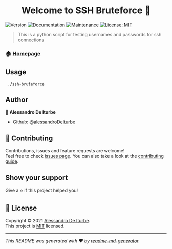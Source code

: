 <h1 align="center">Welcome to SSH Bruteforce 👋</h1>
<p>
  <img alt="Version" src="https://img.shields.io/badge/version-1.0.0-blue.svg?cacheSeconds=2592000" />
  <a href="https://github.com/alessandroDeIturbe/ssh-bruteforce/wiki" target="_blank">
    <img alt="Documentation" src="https://img.shields.io/badge/documentation-yes-brightgreen.svg" />
  </a>
  <a href="https://github.com/kefranabg/readme-md-generator/graphs/commit-activity" target="_blank">
    <img alt="Maintenance" src="https://img.shields.io/badge/Maintained%3F-yes-green.svg" />
  </a>
  <a href="https://github.com/kefranabg/readme-md-generator/blob/master/LICENSE" target="_blank">
    <img alt="License: MIT" src="https://img.shields.io/github/license/alessandroDeIturbe/SSH Bruteforce" />
  </a>
</p>

> This is a python script for testing usernames and passwords for ssh connections

### 🏠 [Homepage](https://github.com/alessandroDeIturbe/ssh-bruteforce)

## Usage

```sh
 ./ssh-bruteforce
```

## Author

👤 **Alessandro De Iturbe**

* Github: [@alessandroDeIturbe](https://github.com/alessandroDeIturbe)

## 🤝 Contributing

Contributions, issues and feature requests are welcome!<br />Feel free to check [issues page](https://github.com/alessandroDeIturbe/ssh-bruteforce/issues). You can also take a look at the [contributing guide]( ).

## Show your support

Give a ⭐️ if this project helped you!

## 📝 License

Copyright © 2021 [Alessandro De Iturbe](https://github.com/alessandroDeIturbe).<br />
This project is [MIT](https://github.com/kefranabg/readme-md-generator/blob/master/LICENSE) licensed.

***
_This README was generated with ❤️ by [readme-md-generator](https://github.com/kefranabg/readme-md-generator)_